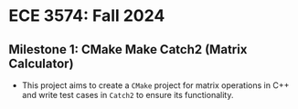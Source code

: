 # ECE 3574: Fall 2024



## Milestone 1: CMake Make Catch2 (Matrix Calculator)

* This project aims to create a `CMake` project for matrix operations in C++ and write test cases in `Catch2` to ensure its functionality.

